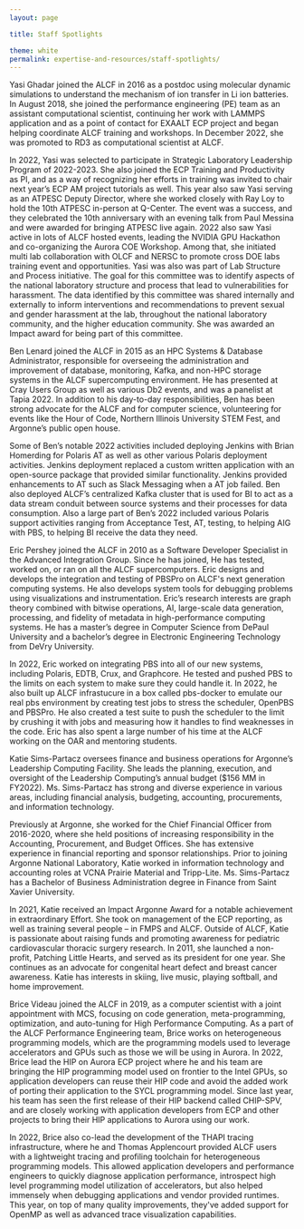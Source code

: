 ```yaml
---
layout: page

title: Staff Spotlights

theme: white
permalink: expertise-and-resources/staff-spotlights/
---
```



Yasi Ghadar joined the ALCF in 2016 as a postdoc using molecular dynamic simulations to understand the mechanism of ion transfer in Li ion batteries. In August 2018, she joined the performance engineering (PE) team as an assistant computational scientist, continuing her work with LAMMPS application and as a point of contact for EXAALT ECP project and began helping coordinate ALCF training and workshops. In December 2022, she was promoted to RD3 as computational scientist at ALCF. 

In 2022, Yasi was selected to participate in Strategic Laboratory Leadership Program of 2022-2023. She also joined the ECP Training and Productivity as PI, and as a way of recognizing her efforts in training was invited to chair next year’s ECP AM project tutorials as well. This year also saw Yasi serving as an ATPESC Deputy Director, where she worked closely with Ray Loy to hold the 10th ATPESC in-person at Q-Center. The event was a success, and they celebrated the 10th anniversary with an evening talk from Paul Messina and were awarded for bringing ATPESC live again. 2022 also saw Yasi active in lots of ALCF hosted events, leading the NVIDIA GPU Hackathon and co-organizing the Aurora COE Workshop. Among that, she initiated multi lab collaboration with OLCF and NERSC to promote cross DOE labs training event and opportunities. Yasi was also was part of Lab Structure and Process initiative. The goal for this committee was to identify aspects of the national laboratory structure and process that lead to vulnerabilities for harassment. The data identified by this committee was shared internally and externally to inform interventions and recommendations to prevent sexual and gender harassment at the lab, throughout the national laboratory community, and the higher education community. She was awarded an Impact award for being part of this committee.


Ben Lenard joined the ALCF in 2015 as an HPC Systems & Database Administrator, responsible for overseeing the administration and improvement of database, monitoring, Kafka, and non-HPC storage systems in the ALCF supercomputing environment. He has presented at Cray Users Group as well as various Db2 events, and was a panelist at Tapia 2022. In addition to his day-to-day responsibilities, Ben has been strong advocate for the ALCF and for computer science, volunteering for events like the Hour of Code, Northern Illinois University STEM Fest, and Argonne’s public open house. 

Some of Ben’s notable 2022 activities included deploying Jenkins with Brian Homerding for Polaris AT as well as other various Polaris deployment activities. Jenkins deployment replaced a custom written application with an open-source package that provided similar functionality. Jenkins provided enhancements to AT such as Slack Messaging when a AT job failed. Ben also deployed ALCF’s centralized Kafka cluster that is used for BI to act as a data stream conduit between source systems and their processes for data consumption. Also a large part of Ben’s 2022 included various Polaris support activities ranging from Acceptance Test, AT, testing, to helping AIG with PBS, to helping BI receive the data they need.  


Eric Pershey joined the ALCF in 2010 as a Software Developer Specialist in the Advanced Integration Group.  Since he has joined, He has tested, worked on, or ran on all the ALCF supercomputers. Eric designs and develops the integration and testing of PBSPro on ALCF's next generation computing systems.  He also develops system tools for debugging problems using visualizations and instrumentation.  Eric’s research interests are graph theory combined with bitwise operations, AI, large-scale data generation, processing, and fidelity of metadata in high-performance computing systems.  He has a master’s degree in Computer Science from DePaul University and a bachelor’s degree in Electronic Engineering Technology from DeVry University.

In 2022, Eric worked on integrating PBS into all of our new systems, including Polaris, EDTB, Crux, and Graphcore. He tested and pushed PBS to the limits on each system to make sure they could handle it. In 2022, he also built up ALCF infrastucure in a box called pbs-docker to emulate our real pbs environment by creating test jobs to stress the scheduler, OpenPBS and PBSPro. He also created a test suite to push the scheduler to the limit by crushing it with jobs and measuring how it handles to find weaknesses in the code. Eric has also spent a large number of his time at the ALCF working on the OAR and mentoring students. 


Katie Sims-Partacz oversees finance and business operations for Argonne’s Leadership Computing Facility. She leads the planning, execution, and oversight of the Leadership Computing’s annual budget ($156 MM in FY2022). Ms. Sims-Partacz has strong and diverse experience in various areas, including financial analysis, budgeting, accounting, procurements, and information technology.

Previously at Argonne, she worked for the Chief Financial Officer from 2016-2020, where she held positions of increasing responsibility in the Accounting, Procurement, and Budget Offices.  She has extensive experience in financial reporting and sponsor relationships. Prior to joining Argonne National Laboratory, Katie worked in information technology and accounting roles at VCNA Prairie Material and Tripp-Lite. Ms. Sims-Partacz has a Bachelor of Business Administration degree in Finance from Saint Xavier University.

In 2021, Katie received an Impact Argonne Award for a notable achievement in extraordinary Effort. She took on management of the ECP reporting, as well as training several people – in FMPS and ALCF. Outside of ALCF, Katie is passionate about raising funds and promoting awareness for pediatric cardiovascular thoracic surgery research. In 2011, she launched a non-profit, Patching Little Hearts, and served as its president for one year. She continues as an advocate for congenital heart defect and breast cancer awareness. Katie has interests in skiing, live music, playing softball, and home improvement.


Brice Videau joined the ALCF in 2019, as a computer scientist with a joint appointment with MCS, focusing on code generation, meta-programming, optimization, and auto-tuning for High Performance Computing. As a part of the ALCF Performance Engineering team, Brice works on heterogeneous programming models, which are the programming models used to leverage accelerators and GPUs such as those we will be using in Aurora. In 2022, Brice lead the HIP on Aurora ECP project where he and his team are bringing the HIP programming model used on frontier to the Intel GPUs, so application developers can reuse their HIP code and avoid the added work of porting their application to the SYCL programming model. Since last year, his team has seen the first release of their HIP backend called CHIP-SPV, and are closely working with application developers from ECP and other projects to bring their HIP applications to Aurora using our work.

In 2022, Brice also co-lead the development of the THAPI tracing infrastructure, where he and Thomas Applencourt provided ALCF users with a lightweight tracing and profiling toolchain for heterogeneous programming models. This allowed application developers and performance engineers to quickly diagnose application performance, introspect high level programming model utilization of accelerators, but also helped immensely when debugging applications and vendor provided runtimes. This year, on top of many quality improvements, they've added support for OpenMP as well as advanced trace visualization capabilities.



